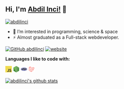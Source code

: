 ## Hi, I'm [Abdil Inci!](https://abdilinci.me) 👋

<a href="https://github.com/abdilinci">
 <p align="left"> <img src="https://komarev.com/ghpvc/?username=abdilinci&label=Views&color=blue&style=plastic" alt="abdilinci" /> </p>
</a>

- 👀 I’m interested in programming, science & space
- ⚡ Almost graduated as a Full-stack webdeveloper.


[![GitHub abdilinci](https://img.shields.io/github/followers/abdilinci?label=follow&style=social)](https://github.com/abdilinci)
[![website](https://img.shields.io/badge/PortfolioWebsite-abdilinci.me-2648ff?style=flat-square&logo=google-chrome)](https://abdilinci.me/)

**Languages I like to code with:**  

<code><img height="20" src="https://raw.githubusercontent.com/github/explore/80688e429a7d4ef2fca1e82350fe8e3517d3494d/topics/javascript/javascript.png"></code>
<code><img height="20" src="https://raw.githubusercontent.com/github/explore/80688e429a7d4ef2fca1e82350fe8e3517d3494d/topics/nodejs/nodejs.png"></code>
<code><img height="20" src="https://raw.githubusercontent.com/github/explore/80688e429a7d4ef2fca1e82350fe8e3517d3494d/topics/php/php.png"></code>
<code><img height="20" src="https://raw.githubusercontent.com/github/explore/80688e429a7d4ef2fca1e82350fe8e3517d3494d/topics/laravel/laravel.png"></code>

<a href="https://github.com/abdilinci">
 <img align="center" src="https://github-readme-stats.vercel.app/api?username=abdilinci&theme=radical&show_icons=true" alt="abdilinci's github stats"/>
</a>
